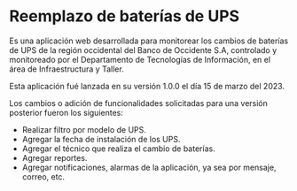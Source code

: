 # Reemplazo de baterías de UPS
Es una aplicación web desarrollada para monitorear los cambios de baterías de UPS de la región occidental del Banco de Occidente S.A, controlado y monitoreado por el Departamento de Tecnologías de Información, en el área de Infraestructura y Taller.

Esta aplicación fué lanzada en su versión 1.0.0 el día 15 de marzo del 2023.

Los cambios o adición de funcionalidades solicitadas para una versión posterior fueron los siguientes:
 * Realizar filtro por modelo de UPS.
 * Agregar la fecha de instalación de los UPS.
 * Agregar el técnico que realiza el cambio de baterías.
 * Agregar reportes.
 * Agregar notificaciones, alarmas de la aplicación, ya sea por mensaje, correo, etc.
